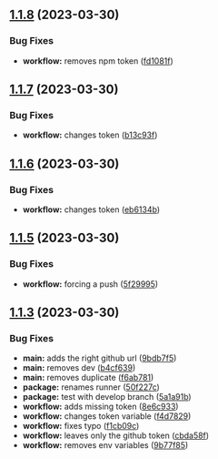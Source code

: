 ## [1.1.8](https://github.com/yusufabayomi/typescript-starter-package/compare/v1.1.7...v1.1.8) (2023-03-30)


### Bug Fixes

* **workflow:** removes npm token ([fd1081f](https://github.com/yusufabayomi/typescript-starter-package/commit/fd1081f4375029865822f5c1240f25c4643dcaee))

## [1.1.7](https://github.com/yusufabayomi/typescript-starter-package/compare/v1.1.6...v1.1.7) (2023-03-30)


### Bug Fixes

* **workflow:** changes token ([b13c93f](https://github.com/yusufabayomi/typescript-starter-package/commit/b13c93ffa997494e1cbbb2d6890c0ea2fc388d26))

## [1.1.6](https://github.com/yusufabayomi/typescript-starter-package/compare/v1.1.5...v1.1.6) (2023-03-30)


### Bug Fixes

* **workflow:** changes token ([eb6134b](https://github.com/yusufabayomi/typescript-starter-package/commit/eb6134b5723dfab7b451bc9a62ca3820a7bf3c3a))

## [1.1.5](https://github.com/yusufabayomi/typescript-starter-package/compare/v1.1.4...v1.1.5) (2023-03-30)


### Bug Fixes

* **workflow:** forcing a push ([5f29995](https://github.com/yusufabayomi/typescript-starter-package/commit/5f299952702a8206d13ecee52613d368e0300697))

## [1.1.3](https://github.com/yusufabayomi/typescript-starter-package/compare/v1.1.2...v1.1.3) (2023-03-30)


### Bug Fixes

* **main:** adds the right github url ([9bdb7f5](https://github.com/yusufabayomi/typescript-starter-package/commit/9bdb7f5b9176c889aa3932d9181c0afc740bcfa9))
* **main:** removes dev ([b4cf639](https://github.com/yusufabayomi/typescript-starter-package/commit/b4cf6392a81ecd1f85b0cb6b93f007962403d9ad))
* **main:** removes duplicate ([f6ab781](https://github.com/yusufabayomi/typescript-starter-package/commit/f6ab7814e5adaa0d45c18ba846c8716bdadb4aae))
* **package:** renames runner ([50f227c](https://github.com/yusufabayomi/typescript-starter-package/commit/50f227c3934c312d70cfb41c2725240e5af30842))
* **package:** test with develop branch ([5a1a91b](https://github.com/yusufabayomi/typescript-starter-package/commit/5a1a91b548f931eb63016f1ef2bd9afdd8cb5c5b))
* **workflow:** adds missing token ([8e6c933](https://github.com/yusufabayomi/typescript-starter-package/commit/8e6c933454d3489698e08af9090b3d6508fd1632))
* **workflow:** changes token variable ([f4d7829](https://github.com/yusufabayomi/typescript-starter-package/commit/f4d7829fadb02bf7873e622d5f9638f7b9db85e7))
* **workflow:** fixes typo ([f1cb09c](https://github.com/yusufabayomi/typescript-starter-package/commit/f1cb09ce06328756541a6d0110bdbc8a27ee1433))
* **workflow:** leaves only the github token ([cbda58f](https://github.com/yusufabayomi/typescript-starter-package/commit/cbda58f2824cfdba7c98742269f981bbd6ba3828))
* **workflow:** removes env variables ([9b77f85](https://github.com/yusufabayomi/typescript-starter-package/commit/9b77f852688c70471da6dcfd84e00825cef8f48e))
